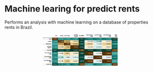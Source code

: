 # Machine learing for predict rents
Performs an analysis with machine learning on a database of properties rents in Brazil.


<div style="text-align: center;">
  <img src="corr_matrix.png" height="50%" width="50%">
</div>